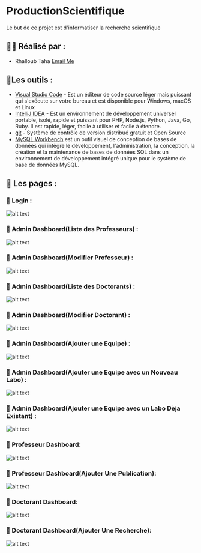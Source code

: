 # ProductionScientifique
Le but de ce projet est d'informatiser la recherche scientifique

## :man_student: Réalisé par : 
* Rhalloub Taha        [Email Me](mailto:taha.rhalloub01@gmail.com)

## :wrench:Les outils :

* [Visual Studio Code](https://code.visualstudio.com/) -  Est un éditeur de code source léger mais puissant qui s'exécute sur votre bureau et est disponible pour Windows, macOS et Linux
* [IntelliJ IDEA](https://www.jetbrains.com/idea/) - Est un environnement de développement universel portable, isolé, rapide et puissant pour PHP, Node.js, Python, Java, Go, Ruby. Il est rapide, léger, facile à utiliser et facile à étendre.
* 	[git](https://git-scm.com/) - Système de contrôle de version distribué gratuit et Open Source
* 	[MySQL Workbench](https://www.mysql.com/products/workbench/)  est un outil visuel de conception de bases de données qui intègre le développement, l'administration, la conception, la création et la maintenance de bases de données SQL dans un environnement de développement intégré unique pour le système de base de données MySQL.

## :page_with_curl: Les pages :
### :beginner:	 Login : 
![alt text](https://github.com/Xdamg/ProductionScientifique/blob/c069685f988f8f8aaea310d9ab2077dcecb47016/img/login.PNG)
### :closed_book:	 Admin Dashboard(Liste des Professeurs) : 
![alt text](https://github.com/Xdamg/ProductionScientifique/blob/51ac3e7bdd98d398dec84a5a26d1252b9fdfdfed/img/Liste%20des%20professeurs.PNG)
### :closed_book:	 Admin Dashboard(Modifier Professeur) : 
![alt text](https://github.com/Xdamg/ProductionScientifique/blob/5f52093fa19f0c218a23bf8ffee0a112d20c0df9/img/Modifier%20professeur.PNG)
### :closed_book:	 Admin Dashboard(Liste des Doctorants) : 
![alt text](https://github.com/Xdamg/ProductionScientifique/blob/9a9f11700316a25d3882c9305c01334d3c76d239/img/Liste%20des%20professeurs.PNG)
### :closed_book:	 Admin Dashboard(Modifier Doctorant) : 
![alt text](https://github.com/Xdamg/ProductionScientifique/blob/9a9f11700316a25d3882c9305c01334d3c76d239/img/Modifier%20doctorant.PNG)
### :closed_book:	 Admin Dashboard(Ajouter une Equipe) : 
![alt text](https://github.com/Xdamg/ProductionScientifique/blob/6c8f5f99e69df5edc4e95b938e934901d8673bb8/img/Ajouter%20une%20equipe.PNG)
### :closed_book:	 Admin Dashboard(Ajouter une Equipe avec un Nouveau Labo) : 
![alt text](https://github.com/Xdamg/ProductionScientifique/blob/6c8f5f99e69df5edc4e95b938e934901d8673bb8/img/Ajouter%20une%20equipe%20oui.PNG)
### :closed_book:	 Admin Dashboard(Ajouter une Equipe avec un Labo Dèja Existant) : 
![alt text](https://github.com/Xdamg/ProductionScientifique/blob/6c8f5f99e69df5edc4e95b938e934901d8673bb8/img/Ajouter%20une%20equipe%20oui%20existant.PNG)
### :green_book:	 Professeur Dashboard: 
![alt text](https://github.com/Xdamg/ProductionScientifique/blob/a962283acf63f015b3dc523fc360d2b9461bfb67/img/Professeur%20dashboard.PNG)
### :green_book:	 Professeur Dashboard(Ajouter Une Publication): 
![alt text](https://github.com/Xdamg/ProductionScientifique/blob/a962283acf63f015b3dc523fc360d2b9461bfb67/img/Ajouter%20une%20publication.PNG)
### :orange_book:	 Doctorant Dashboard: 
![alt text](https://github.com/Xdamg/ProductionScientifique/blob/a962283acf63f015b3dc523fc360d2b9461bfb67/img/doctorant%20dashboard.PNG)
### :orange_book:	 Doctorant Dashboard(Ajouter Une Recherche): 
![alt text](https://github.com/Xdamg/ProductionScientifique/blob/a962283acf63f015b3dc523fc360d2b9461bfb67/img/Ajouter%20une%20recherche.PNG)



 

